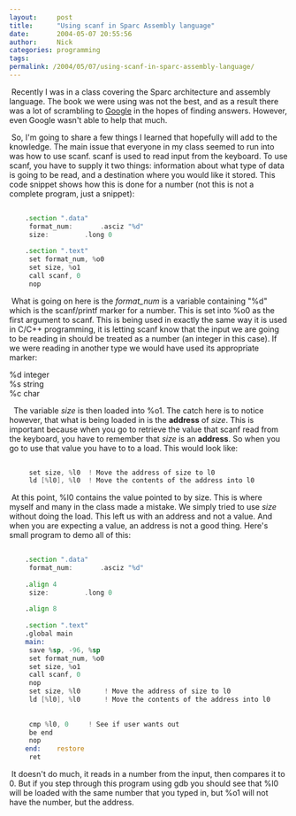 ```yaml
---
layout:     post
title:      "Using scanf in Sparc Assembly language"
date:       2004-05-07 20:55:56
author:     Nick
categories: programming
tags:  
permalink: /2004/05/07/using-scanf-in-sparc-assembly-language/
---
```

  
 Recently I was in a class covering the Sparc architecture and assembly language. The book we were using was not the best, and as a result there was a lot of scrambling to [Google](http://www.google.com) in the hopes of finding answers. However, even Google wasn't able to help that much.   
  
 So, I'm going to share a few things I learned that hopefully will add to the knowledge. The main issue that everyone in my class seemed to run into was how to use scanf. scanf is used to read input from the keyboard. To use scanf, you have to supply it two things: information about what type of data is going to be read, and a destination where you would like it stored. This code snippet shows how this is done for a number (not this is not a complete program, just a snippet):   
  
```asm
   
    .section ".data"
     format_num:	   .asciz "%d"
     size:		   .long 0
      
    .section ".text"
     set format_num, %o0
     set size, %o1
     call scanf, 0
     nop
```
  
 What is going on here is the _format_num_ is a variable containing "%d" which is the scanf/printf marker for a number. This is set into %o0 as the first argument to scanf. This is being used in exactly the same way it is used in C/C++ programming, it is letting scanf know that the input we are going to be reading in should be treated as a number (an integer in this case). If we were reading in another type we would have used its appropriate marker:   
  
%d integer   
%s string   
%c char   
  
  The variable _size_ is then loaded into %o1. The catch here is to notice however, that what is being loaded in is the **address** of _size_. This is important because when you go to retrieve the value that scanf read from the keyboard, you have to remember that _size_ is an **address**. So when you go to use that value you have to to a load. This would look like:   
  
```asm
    
     set size, %l0	! Move the address of size to l0
     ld [%l0], %l0	! Move the contents of the address into l0
```  
  
 At this point, %l0 contains the value pointed to by size. This is where myself and many in the class made a mistake. We simply tried to use _size_ without doing the load. This left us with an address and not a value. And when you are expecting a value, an address is not a good thing. Here's small program to demo all of this:   
  
```asm
    
    .section ".data"
     format_num:	   .asciz "%d"
    
    .align 4
     size:		   .long 0
    
    .align 8
    
    .section ".text"
    .global main
    main:
     save %sp, -96, %sp
     set format_num, %o0
     set size, %o1
     call scanf, 0
     nop
     set size, %l0		! Move the address of size to l0
     ld [%l0], %l0		! Move the contents of the address into l0
      
    
     cmp %l0, 0		! See if user wants out
     be end
     nop
    end:	restore
     ret
```
  
 It doesn't do much, it reads in a number from the input, then compares it to 0. But if you step through this program using gdb you should see that %l0 will be loaded with the same number that you typed in, but %o1 will not have the number, but the address.  

